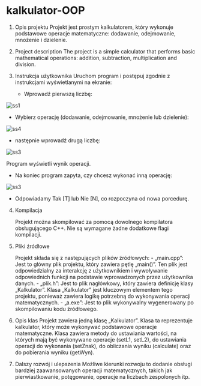 # kalkulator-OOP

1. Opis projektu 
Projekt jest prostym kalkulatorem, który wykonuje podstawowe operacje matematyczne: 
dodawanie, odejmowanie, mnożenie i dzielenie.

2. Project description 
The project is a simple calculator that performs basic mathematical operations: addition, 
subtraction, multiplication and division.

3. Instrukcja użytkownika 
   Uruchom program i postępuj zgodnie z instrukcjami wyświetlanymi na ekranie:

   - Wprowadź pierwszą liczbę:
    
![ss1](https://github.com/bartpomietlo/kalkulator-OOP/assets/163325596/255190e1-827c-4dce-b8bd-856137849841)


   - Wybierz operację (dodawanie, odejmowanie, mnożenie lub dzielenie):
   
   
![ss4](https://github.com/bartpomietlo/kalkulator-OOP/assets/163325596/d8d6e3f7-117f-43d4-9081-d7c991e16fa8)

   - następnie wprowadź drugą liczbę:

  ![ss3](https://github.com/bartpomietlo/kalkulator-OOP/assets/163325596/1bea2868-48bc-467e-afca-3b6219fb3c10)

     
  Program wyświetli wynik operacji. 

   - Na koniec program zapyta, czy chcesz wykonać inną operację:
   
![ss3](https://github.com/bartpomietlo/kalkulator-OOP/assets/163325596/e2456689-5590-423e-a81c-d3b2927180c8)

   - Odpowiadamy Tak [T] lub Nie [N], co rozpoczyna od nowa porcedurę.



  4. Kompilacja
     
      Projekt można skompilować za pomocą dowolnego kompilatora obsługującego C++. Nie są 
      wymagane żadne dodatkowe flagi kompilacji. 



  5. Pliki źródłowe
     
		Projekt składa się z następujących plików źródłowych: - „main.cpp”: Jest to główny plik projektu, który zawiera pętlę „main()”. Ten plik jest 
		odpowiedzialny za interakcję z użytkownikiem i wywoływanie odpowiednich funkcji na 
		podstawie wprowadzonych przez użytkownika danych. - „plik.h”: Jest to plik nagłówkowy, który zawiera definicję klasy „Kalkulator”. Klasa 
		„Kalkulator” jest kluczowym elementem tego projektu, ponieważ zawiera logikę potrzebną 
		do wykonywania operacji matematycznych. - „a.exe”: Jest to plik wykonywalny wygenerowany po skompilowaniu kodu źródłowego. 



   6. Opis klas 
		Projekt zawiera jedną klasę „Kalkulator”. Klasa ta reprezentuje kalkulator, który może 
		wykonywać podstawowe operacje matematyczne. Klasa zawiera metody do ustawiania 
		wartości, na których mają być wykonywane operacje (setL1, setL2), do ustawiania operacji 
		do wykonania (setZnak), do obliczania wyniku (calculate) oraz do pobierania wyniku 
		(getWyn).


   7. Dalszy rozwój i ulepszenia 
			Możliwe kierunki rozwoju to dodanie obsługi bardziej zaawansowanych operacji 
			matematycznych, takich jak pierwiastkowanie, potęgowanie, operacje na liczbach 
			zespolonych itp.
